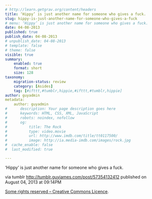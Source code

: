 ```yaml
---
# http://learn.getgrav.org/content/headers
title: ‘Hippy’ is just another name for someone who gives a fuck.
slug: hippy-is-just-another-name-for-someone-who-gives-a-fuck
# menu: ‘Hippy’ is just another name for someone who gives a fuck.
date: 04-08-2013
published: true
publish_date: 04-08-2013
# unpublish_date: 04-08-2013
# template: false
# theme: false
visible: true
summary:
    enabled: true
    format: short
    size: 128
taxonomy:
    migration-status: review
    category: [Asides]
    tag: [#ifttt,#tumblr,hippie,#ifttt,#tumblr,hippie]
author: guyadmin
metadata:
    author: guyadmin
#      description: Your page description goes here
#      keywords: HTML, CSS, XML, JavaScript
#      robots: noindex, nofollow
#      og:
#          title: The Rock
#          type: video.movie
#          url: http://www.imdb.com/title/tt0117500/
#          image: http://ia.media-imdb.com/images/rock.jpg
#  cache_enable: false
#  last_modified: true

---
```


‘Hippy’ is just another name for someone who gives a fuck.

via tumblr http://tumblr.guyjames.com/post/57354132412 published on August 04, 2013 at 09:14PM

[Some rights reserved – Creative Commons Licence](https://creativecommons.org/licenses/by-nc/3.0/).